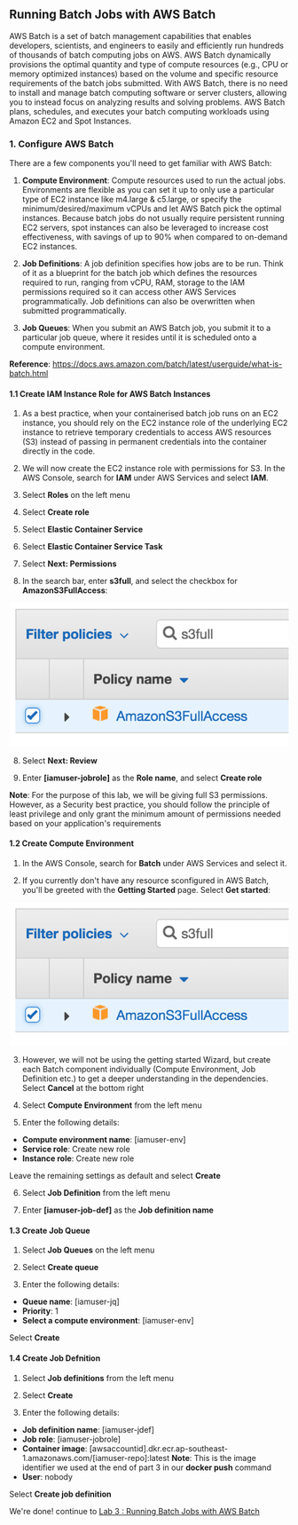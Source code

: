 ## Running Batch Jobs with AWS Batch

AWS Batch is a set of batch management capabilities that enables developers, scientists, and engineers to easily and efficiently run hundreds of thousands of batch computing jobs on AWS. AWS Batch dynamically provisions the optimal quantity and type of compute resources (e.g., CPU or memory optimized instances) based on the volume and specific resource requirements of the batch jobs submitted. With AWS Batch, there is no need to install and manage batch computing software or server clusters, allowing you to instead focus on analyzing results and solving problems. AWS Batch plans, schedules, and executes your batch computing workloads using Amazon EC2 and Spot Instances.

### 1. Configure AWS Batch

There are a few components you'll need to get familiar with AWS Batch:

1.  **Compute Environment**: Compute resources used to run the actual jobs. Environments are flexible as you can set it up to only use a particular type of EC2 instance like m4.large & c5.large, or specify the minimum/desired/maximum vCPUs and let AWS Batch pick the optimal instances. Because batch jobs do not usually require persistent running EC2 servers, spot instances can also be leveraged to increase cost effectiveness, with savings of up to 90% when compared to on-demand EC2 instances.

2.  **Job Definitions**: A job definition specifies how jobs are to be run. Think of it as a blueprint for the batch job which defines the resources required to run, ranging from vCPU, RAM, storage to the IAM permissions required so it can access other AWS Services programmatically. Job definitions can also be overwritten when submitted programmatically.

3.  **Job Queues**: When you submit an AWS Batch job, you submit it to a particular job queue, where it resides until it is scheduled onto a compute environment.

**Reference**: https://docs.aws.amazon.com/batch/latest/userguide/what-is-batch.html

#### 1.1 Create IAM Instance Role for AWS Batch Instances

1.  As a best practice, when your containerised batch job runs on an EC2 instance, you should rely on the EC2 instance role of the underlying EC2 instance to retrieve temporary credentials to access AWS resources (S3) instead of passing in permanent credentials into the container directly in the code.

2.  We will now create the EC2 instance role with permissions for S3. In the AWS Console, search for **IAM** under AWS Services and select **IAM**.

3.  Select **Roles** on the left menu

4.  Select **Create role**

5.  Select **Elastic Container Service**

6.  Select **Elastic Container Service Task**

7.  Select **Next: Permissions**

8.  In the search bar, enter **s3full**, and select the checkbox for **AmazonS3FullAccess**:

![AmazonS3FullAccess](./imgs/04/01.png)

8.  Select **Next: Review**

9.  Enter **[iamuser-jobrole]** as the **Role name**, and select **Create role**

**Note**: For the purpose of this lab, we will be giving full S3 permissions. However, as a Security best practice, you should follow the principle of least privilege and only grant the minimum amount of permissions needed based on your application's requirements

#### 1.2 Create Compute Environment

1.  In the AWS Console, search for **Batch** under AWS Services and select it.

2.  If you currently don't have any resource sconfigured in AWS Batch, you'll be greeted with the **Getting Started** page. Select **Get started**:

![Batch Get Started](./imgs/04/01.png)

3.  However, we will not be using the getting started Wizard, but create each Batch component individually (Compute Environment, Job Definition etc.) to get a deeper understanding in the dependencies. Select **Cancel** at the bottom right

4.  Select **Compute Environment** from the left menu

5.  Enter the following details:

- **Compute environment name**: [iamuser-env]
- **Service role**: Create new role
- **Instance role**: Create new role

Leave the remaining settings as default and select **Create**

6.  Select **Job Definition** from the left menu

7.  Enter **[iamuser-job-def]** as the **Job definition name**

#### 1.3 Create Job Queue

1.  Select **Job Queues** on the left menu

2.  Select **Create queue**

3.  Enter the following details:

- **Queue name**: [iamuser-jq]
- **Priority**: 1
- **Select a compute environment**: [iamuser-env]

Select **Create**

#### 1.4 Create Job Defnition

1.  Select **Job definitions** from the left menu

2.  Select **Create**

3.  Enter the following details:

- **Job definition name**: [iamuser-jdef]
- **Job role**: [iamuser-jobrole]
- **Container image**: [awsaccountid].dkr.ecr.ap-southeast-1.amazonaws.com/[iamuser-repo]:latest
  **Note**: This is the image identifier we used at the end of part 3 in our **docker push** command
- **User**: nobody

Select **Create job definition**

We're done! continue to [Lab 3 : Running Batch Jobs with AWS Batch](./doc-module-03.md)

```

```
